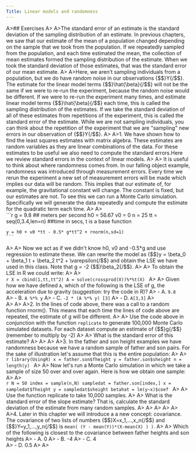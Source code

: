 ```yaml
---
Title: Linear models and randomness
---
```



A>## Exercises
A>
A>The standard error of an estimate is the standard deviation of the sampling distribution of an estimate. In previous chapters, we saw that our estimate of the mean of a population changed depending on the sample that we took from the population. If we repeatedly sampled from the population, and each time estimated the mean, the collection of mean estimates formed the sampling distribution of the estimate. When we took the standard deviation of those estimates, that was the standard error of our mean estimate.
A>
A>Here, we aren't sampling individuals from a population, but we do have random noise in our observations {$$}Y{/$$}. The estimate for the linear model terms {$$}\hat{\beta}{/$$} will not be the same if we were to re-run the experiment, because the random noise would be different. If we were to re-run the experiment many times, and estimate linear model terms {$$}\hat{\beta}{/$$} each time, this is called the sampling distribution of the estimates. If we take the standard deviation of all of these estimates from repetitions of the experiment, this is called the standard error of the estimate. While we are not sampling individuals, you can think about the repetition of the experiment that we are "sampling" new errors in our observation of {$$}Y{/$$}.
A>
A>1. We have shown how to find the least squares estimates with matrix algebra. These estimates are random variables as they are linear combinations of the data. For these estimates to be useful we also need to compute the standard errors.Here we review standard errors in the context of linear models.
A>
A>    It is useful to think about where randomness comes from. In our falling object example, randomness was introduced through measurement errors. Every time we rerun the experiment a new set of measurement errors will be made which implies our data will be random. This implies that our estimate of, for example, the gravitational constant will change. The constant is fixed, but our estimates are not. To see this we can run a Monte Carlo simulation. Specifically we will generate the data repeatedly and compute the estimate for the quadratic term each time.
A>
A>    
    ```r
    g = 9.8 ## meters per second
    h0 = 56.67
    v0 = 0
    n = 25
    tt = seq(0,3.4,len=n) ##time in secs, t is a base function
    
    y = h0 + v0 *tt - 0.5* g*tt^2 + rnorm(n,sd=1)
    ```
A>
A>    Now we act as if we didn't know h0, v0 and -0.5*g and use regression to estimate these. We can rewrite the model as {$$}y = \beta_0 + \beta_1 t + \beta_2 t^2 + \varepsilon{/$$} and obtain the LSE we have used in this class. Note that g = -2 {$$}\beta_2{/$$}.
A>
A>    To obtain the LSE in R we could write:
A>
A>    
    ```r
    X = cbind(1,tt,tt^2)
    A = solve(crossprod(X))%*%t(X)
    ```
A>
A>    Given how we have defined `A`, which of the following is the LSE of g, the acceleration due to gravity (suggestion: try the code in R)?
A>    - A. `9.8`  
A>    - B. `A %*% y`
A>    - C. `-2 * (A %*% y) [3]`
A>    - D. `A[3,3]`
A>    
A>
A>
A>2. In the lines of code above, there was a call to a random function rnorm(). This means that each time the lines of code above are repeated, the estimate of g will be different.
A>
A>    Use the code above in conjunction with the function `replicate` to generate 100,000 Monte Carlo simulated datasets. For each dataset compute an estimate of {$$}g{/$$} (remember to multiply by -2)
A>
A>    What is the standard error of this estimate?
A>
A>
A>
A>3. In the father and son height examples we have randomness because we have a random sample of father and son pairs. For the sake of illustration let's assume that this is the entire population:
A>
A>    
    ```r
    library(UsingR)
    x = father.son$fheight
    y = father.son$sheight
    n = length(y)
    ```
A>
A>    Now let's run a Monte Carlo simulation in which we take a sample of size 50 over and over again. Here is how we obtain one sample:
A>
A>    
    ```r
    N = 50
    index = sample(n,N)
    sampledat = father.son[index,]
    x = sampledat$fheight
    y = sampledat$sheight
    betahat = lm(y~x)$coef
    ```
A>
A>    Use the function replicate to take 10,000 samples.
A>
A>    What is the standard error of the slope estimate? That is, calculate the standard deviation of the estimate from many random samples.
A>
A>
A>
A>
A>
A>4. Later in this chapter we will introduce a  a new concept: covariance. The covariance of two lists of numbers {$$}X=x_1,...,x_n{/$$} and {$$}Y=y_1,...,y_n{/$$} is `mean( (Y - mean(Y))*(X-mean(X) ) )`.
A>
A>    Which of the following is closest to the covariance between father heights and son heights
A>    - A. 0 
A>    - B. -4 
A>    - C. 4  
A>    - D. 0.5
A>
A>
